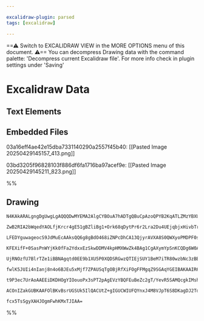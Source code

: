 ```yaml
---

excalidraw-plugin: parsed
tags: [excalidraw]

---
```

==⚠  Switch to EXCALIDRAW VIEW in the MORE OPTIONS menu of this document. ⚠== You can decompress Drawing data with the command palette: 'Decompress current Excalidraw file'. For more info check in plugin settings under 'Saving'


# Excalidraw Data

## Text Elements
## Embedded Files
03a16eff4ae42e15dba7331140290a2557f45b40: [[Pasted Image 20250429145157_413.png]]

03bd3205f96828103f886df6fa1716ba97acef9e: [[Pasted Image 20250429145211_823.png]]

%%
## Drawing
```compressed-json
N4KAkARALgngDgUwgLgAQQQDwMYEMA2AlgCYBOuA7hADTgQBuCpAzoQPYB2KqATLZMzYBXUtiRoIACyhQ4zZAHoFAc0JRJQgEYA6bGwC2CgF7N6hbEcK4OCtptbErHALRY8RMpWdx8Q1TdIEfARcZgRmBShcZQUebQBGAAYEmjoghH0EDihmbgBtcDBQMBKIEm4IAFYAZmIACVIABUwAMQA1AGEAeWYAUQAlfSN+0kSAaS5+UthECsJ9aKQpyExu

ZwB2RIA2bWqedYAOLfjKrcr4gE51gBZliBg1+Ork68qDytPr6r2Lra2Du4UEjqbjxHivbTrarnY7Va5narxO6SBCEZTSbiVdYXbQHa6JSpfd6Ja7XeJIwqQazKYLcRJ3ZhQUhsADWCA6bHwbFIFSZ1mYcFwgWyqRKkE0uGwLOUzKEHGIHK5PIkfI4AqFWSgotKADNCPh8ABlWC0iSCDzagRM1kIADqwMk3D4lIgjOZbONMFN6HN5TusvRHHCuTQF

LFEDYguwageocS9JdMuEcAAksQQ6g8gBdO468iZNPcDhCA13QjyrAVXA8S0QWXyoPMDPF0susIIYig9YnUk8HgXZ3hxgsdhcNCVO7D1icABynDEoIuBwuJP2W1uLsIzAAIukoB3uDqCGE7pphPLesFMtlmyX8HchHBiLh953QzdKhdKvt4mdjnciA4FkizvAC2ClA80CPfATzbKIoCEDMIEQeVy2UWs9WCQsJESapcF/BAdR1a5cAQa4eAQE5iAl

KFEXifF+0SasPnWYjKk0fFa2YdxxEzSkwDDMV4kpHMXWwZk4BAg1CgAXymYpSnKCQDg6W0ABUZ2UaoWlIAAtfsAEcWjYIwKAMowxgAKVrGZeLKBZlCWF1VjQZwtgueIEncg4eEqbYSXOQdSljVANnJbQ/hOao/h4bZf3WQEHVBXzPK2HhLnWKF4kyz8EpdFE0QxcdsVxfFCWqYlSXJO5qW9BNwzdG1FW5XlyDVQVhS1U9JWlesFU5FqVTa9VOow/

UjRNOzfU7BlrTZe1iBBNAgqtd0EE9b1XU5P0XQDSRGwzQTIEjSUY1BeM7iTR80wzbNc3zBBsNQFt703CsXPQXBqlrPqDqk16GoQSDUGyv4oR4NL6tKKdR1BAEXRh2d514rEPhXI4ocgLdd2CV9D2PBBT3PYhLwyTVb1bcNH2fPH31eL99h4I4tjy8NAOAtAXrAiC31QaDYIa+DEIqFDHA4dDc31R7eYgXDNGIPYCR1X4fIOJJqh1A4jmIHUtiPbL

fwlK5JUIi4nIanj8n4o6BJEu5xMjf7ZPAUSqTgOBjRfXiFOgFFMgqZ9SGAqYGEIBAKAAIR6q75Wa5V0AAYiI5OdW1CBsBETqU33fRjTWuOKgT+JKJLtOM9ILOc6jqUY/6pVWv5DrNTLzPNWzjIWnGjapu2mbCnT1vsnb3O5rtJLlpD8vK4yPObW7ipppbiu25z/phEDYNQUnweoGHroozOuMoYH5eh5z4zshaXB9H1EKJ37qeV47zgoENQgjF42L

t9P3ec7UrAoAAEEiDKDHOgYIOouoPx3sPT2pAgEVzYBQFEuBeZc2gT/YevR5SAMQcgkIMshTMioN/ae+hcHELUvAOyfU07cWZAaAAGl2C41QEikiuIkHK6x3L31KPQzk+AACaoJjg7HBD+d4lxcJ4hDkYNgBhuAKUgPQAgQheLJGeJlOEslSFP30GvOUxA/oSFoSHGUJA34fydMfCxxBjQIEkuOcxpASAAFk2DEAQNg3Amhgi835oTfudiC5oGUR

ACOnIZakGUBKAAFOlBKvBsrUGSUk5IlQACUtZ+gIGUCWIUFQYnxJ4M8VJpT6S8DKagDJ2TdEYM6rPNk+8oCjgpgDSAeZr4IFyRWVx4slEuiyL4/x3AmTqPtkQJxqBxlBPDBwbpYzSATJdMIKAgFeKzPqaUOwAArBA2AciGgWXADxXifF+OBoEkOkpWmMDUgo/Agzwy2QXukQ5sN7aISgAYKhsxOagRdFyHm+MYJzN1MyXO7zWmcFBQLUo+BQhAI+

fcx5TsSgyXAHJOgmFwhKMxTJIAA=
```
%%